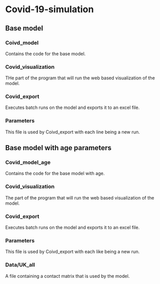 # Covid-19-simulation


## Base model
### Coivd_model
Contains the code for the base model.

### Covid_visualization
THe part of the program that will run the web based visualization of the model.

### Covid_export
Executes batch runs on the model and exports it to an excel file.

### Parameters
This file is used by Coivd_export with each line being a new run.





## Base model with age parameters
### Covid_model_age
Contains the code for the base model with age.

### Covid_visualization
The part of the program that will run the web based visualization of the model.

### Covid_export
Executes batch runs on the model and exports it to an excel file.

### Parameters
This file is used by Coivd_export with each like being a new run.

### Data/UK_all
A file containing a contact matrix that is used by the model.

